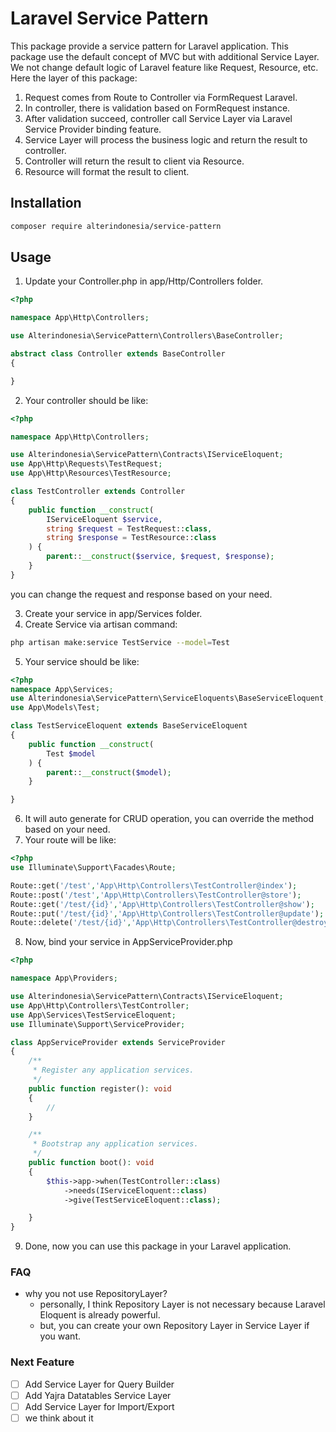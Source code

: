 # Laravel Service Pattern

This package provide a service pattern for Laravel application. This package use the default concept of MVC but with additional Service Layer.
We not change default logic of Laravel feature like Request, Resource, etc. Here the layer of this package:
1. Request comes from Route to Controller via FormRequest Laravel.
2. In controller, there is validation based on FormRequest instance.
3. After validation succeed, controller call Service Layer via Laravel Service Provider binding feature.
4. Service Layer will process the business logic and return the result to controller.
5. Controller will return the result to client via Resource.
6. Resource will format the result to client.

## Installation
```bash
composer require alterindonesia/service-pattern
```

## Usage
1. Update your Controller.php in app/Http/Controllers folder.
```php
<?php

namespace App\Http\Controllers;

use Alterindonesia\ServicePattern\Controllers\BaseController;

abstract class Controller extends BaseController
{

}
```

2. Your controller should be like:
```php
<?php

namespace App\Http\Controllers;

use Alterindonesia\ServicePattern\Contracts\IServiceEloquent;
use App\Http\Requests\TestRequest;
use App\Http\Resources\TestResource;

class TestController extends Controller
{
    public function __construct(
        IServiceEloquent $service,
        string $request = TestRequest::class,
        string $response = TestResource::class
    ) {
        parent::__construct($service, $request, $response);
    }
}
```
you can change the request and response based on your need.

3. Create your service in app/Services folder.
4. Create Service via artisan command:
```bash
php artisan make:service TestService --model=Test
```
5. Your service should be like:
```php
<?php
namespace App\Services;
use Alterindonesia\ServicePattern\ServiceEloquents\BaseServiceEloquent;
use App\Models\Test;

class TestServiceEloquent extends BaseServiceEloquent
{
    public function __construct(
        Test $model
    ) {
        parent::__construct($model);
    }

}
```
6. It will auto generate for CRUD operation, you can override the method based on your need.
7. Your route will be like:
```php
<?php
use Illuminate\Support\Facades\Route;

Route::get('/test','App\Http\Controllers\TestController@index');
Route::post('/test','App\Http\Controllers\TestController@store');
Route::get('/test/{id}','App\Http\Controllers\TestController@show');
Route::put('/test/{id}','App\Http\Controllers\TestController@update');
Route::delete('/test/{id}','App\Http\Controllers\TestController@destroy');
```
8. Now, bind your service in AppServiceProvider.php
```php
<?php

namespace App\Providers;

use Alterindonesia\ServicePattern\Contracts\IServiceEloquent;
use App\Http\Controllers\TestController;
use App\Services\TestServiceEloquent;
use Illuminate\Support\ServiceProvider;

class AppServiceProvider extends ServiceProvider
{
    /**
     * Register any application services.
     */
    public function register(): void
    {
        //
    }

    /**
     * Bootstrap any application services.
     */
    public function boot(): void
    {
        $this->app->when(TestController::class)
            ->needs(IServiceEloquent::class)
            ->give(TestServiceEloquent::class);

    }
}
```
9. Done, now you can use this package in your Laravel application.

### FAQ
- why you not use RepositoryLayer?
  - personally, I think Repository Layer is not necessary because Laravel Eloquent is already powerful.
  - but, you can create your own Repository Layer in Service Layer if you want.

### Next Feature
- [ ] Add Service Layer for Query Builder
- [ ] Add Yajra Datatables Service Layer
- [ ] Add Service Layer for Import/Export
- [ ] we think about it
